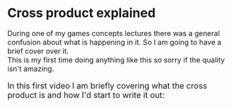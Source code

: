 # Cross product explained

<p style="font-size:16px">During one of my games concepts lectures there was a general confusion about what is happening in it. So I am going to have a brief cover over it. <br> This is my first time doing anything like this so sorry if the quality isn't amazing.
</p>

<p style="font-size:18px">In this first video I am briefly covering what the cross product is and how I'd start to write it out:</p>
